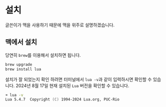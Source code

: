 # 설치

글쓴이가 맥을 사용하기 때문에 맥을 위주로 설명하겠습니다.

## 맥에서 설치

당연히 `brew`를 이용해서 설치하면 됩니다.

```zsh
brew upgrade
brew install lua
```

설치가 잘 되었는지 확인 하려면 터미널에서 `lua -v`과 같이 입력하시면 확인할 수 있습니다. 2024년 8월 17일 현재 설치된 `Lua` 버전을 확인할 수 있습니다.

```zsh
➜ lua -v
Lua 5.4.7  Copyright (C) 1994-2024 Lua.org, PUC-Rio
```
